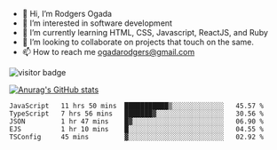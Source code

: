 - 👋 Hi, I’m Rodgers Ogada
- 👀 I’m interested in software development
- 🌱 I’m currently learning HTML, CSS, Javascript, ReactJS, and Ruby
- 💞️ I’m looking to collaborate on projects that touch on the same.
- 📫 How to reach me ogadarodgers@gmail.com

![visitor badge](https://visitor-badge.glitch.me/badge?page_id=ogada-otieno.visitor-badge)

[![Anurag's GitHub stats](https://github-readme-stats.vercel.app/api?username=ogada-otieno)](https://github.com/anuraghazra/github-readme-stats) 
<!--START_SECTION:waka-->

```text
JavaScript   11 hrs 50 mins  ███████████▒░░░░░░░░░░░░░   45.57 %
TypeScript   7 hrs 56 mins   ███████▓░░░░░░░░░░░░░░░░░   30.56 %
JSON         1 hr 47 mins    █▓░░░░░░░░░░░░░░░░░░░░░░░   06.90 %
EJS          1 hr 10 mins    █░░░░░░░░░░░░░░░░░░░░░░░░   04.55 %
TSConfig     45 mins         ▓░░░░░░░░░░░░░░░░░░░░░░░░   02.92 %
```

<!--END_SECTION:waka-->

<!---
ogada-otieno/ogada-otieno is a ✨ special ✨ repository because its `README.md` (this file) appears on your GitHub profile.
You can click the Preview link to take a look at your changes.
--->
